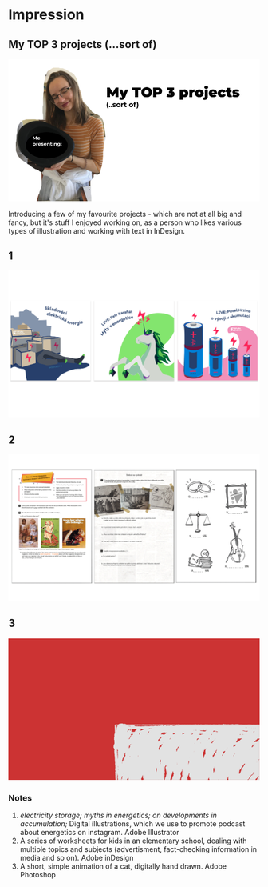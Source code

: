 # Impression

## My TOP 3 projects (...sort of)

![title slide](img/presentation-title-slide.png)

Introducing a few of my favourite projects - which are not at all big and fancy, but it's stuff I enjoyed working on, as a person who likes various types of illustration and working with text in InDesign.

## 1 
![illustrations for energetics podcast used on instagram](img/portfolio-piece1.png)
## 2
![three work sheets for elementary school students](img/portfolio-piece2.png)
## 3
![a gif with a cat falling of a platform, transforming into a fidget spinner](gif/meow.gif)

### Notes
1. *electricity storage; myths in energetics; on developments in accumulation;* Digital illustrations, which we use to promote podcast about energetics on instagram. Adobe Illustrator 
2. A series of worksheets for kids in an elementary school, dealing with multiple topics and subjects (advertisment, fact-checking information in media and so on). Adobe inDesign
3. A short, simple animation of a cat, digitally hand drawn. Adobe Photoshop
